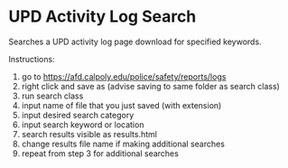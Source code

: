 # UPD Activity Log Search

Searches a UPD activity log page download for specified keywords.

Instructions:

1. go to https://afd.calpoly.edu/police/safety/reports/logs
2. right click and save as (advise saving to same folder as search class)
3. run search class
4. input name of file that you just saved (with extension)
5. input desired search category
6. input search keyword or location
7. search results visible as results.html
8. change results file name if making additional searches
9. repeat from step 3 for additional searches
